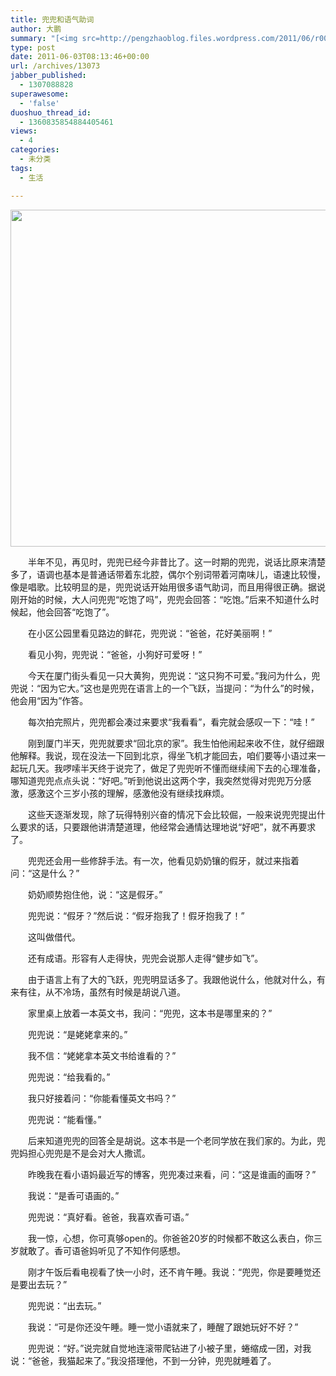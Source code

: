 ```yaml
---
title: 兜兜和语气助词
author: 大鹏
summary: "[<img src=http://pengzhaoblog.files.wordpress.com/2011/06/r0016180.jpg alt= title=r0016180 width=720 height=539 class=alignnone size-full wp-image-13074 />][1]"
type: post
date: 2011-06-03T08:13:46+00:00
url: /archives/13073
jabber_published:
  - 1307088828
superawesome:
  - 'false'
duoshuo_thread_id:
  - 1360835854884405461
views:
  - 4
categories:
  - 未分类
tags:
  - 生活

---
```

[<img src="http://pengzhaoblog.files.wordpress.com/2011/06/r0016180.jpg" alt="" title="r0016180" width="720" height="539" class="alignnone size-full wp-image-13074" />][1]

　　半年不见，再见时，兜兜已经今非昔比了。这一时期的兜兜，说话比原来清楚多了，语调也基本是普通话带着东北腔，偶尔个别词带着河南味儿，语速比较慢，像是唱歌。比较明显的是，兜兜说话开始用很多语气助词，而且用得很正确。据说刚开始的时候，大人问兜兜“吃饱了吗”，兜兜会回答：“吃饱。”后来不知道什么时候起，他会回答“吃饱了”。
  
　　在小区公园里看见路边的鲜花，兜兜说：“爸爸，花好美丽啊！”
  
　　看见小狗，兜兜说：“爸爸，小狗好可爱呀！”
  
　　今天在厦门街头看见一只大黄狗，兜兜说：“这只狗不可爱。”我问为什么，兜兜说：“因为它大。”这也是兜兜在语言上的一个飞跃，当提问：“为什么”的时候，他会用“因为”作答。
  
　　每次拍完照片，兜兜都会凑过来要求“我看看”，看完就会感叹一下：“哇！”
  
　　刚到厦门半天，兜兜就要求“回北京的家”。我生怕他闹起来收不住，就仔细跟他解释。我说，现在没法一下回到北京，得坐飞机才能回去，咱们要等小语过来一起玩几天。我啰嗦半天终于说完了，做足了兜兜听不懂而继续闹下去的心理准备，哪知道兜兜点点头说：“好吧。”听到他说出这两个字，我突然觉得对兜兜万分感激，感激这个三岁小孩的理解，感激他没有继续找麻烦。
  
　　这些天逐渐发现，除了玩得特别兴奋的情况下会比较倔，一般来说兜兜提出什么要求的话，只要跟他讲清楚道理，他经常会通情达理地说“好吧”，就不再要求了。
  
　　兜兜还会用一些修辞手法。有一次，他看见奶奶镶的假牙，就过来指着问：“这是什么？”
  
　　奶奶顺势抱住他，说：“这是假牙。”
  
　　兜兜说：“假牙？”然后说：“假牙抱我了！假牙抱我了！”
  
　　这叫做借代。
  
　　还有成语。形容有人走得快，兜兜会说那人走得“健步如飞”。

　　由于语言上有了大的飞跃，兜兜明显话多了。我跟他说什么，他就对什么，有来有往，从不冷场，虽然有时候是胡说八道。
  
　　家里桌上放着一本英文书，我问：“兜兜，这本书是哪里来的？”
  
　　兜兜说：“是姥姥拿来的。”
  
　　我不信：“姥姥拿本英文书给谁看的？”
  
　　兜兜说：“给我看的。”
  
　　我只好接着问：“你能看懂英文书吗？”
  
　　兜兜说：“能看懂。”
  
　　后来知道兜兜的回答全是胡说。这本书是一个老同学放在我们家的。为此，兜兜妈担心兜兜是不是会对大人撒谎。

　　昨晚我在看小语妈最近写的博客，兜兜凑过来看，问：“这是谁画的画呀？”
  
　　我说：“是香可语画的。”
  
　　兜兜说：“真好看。爸爸，我喜欢香可语。”
  
　　我一惊，心想，你可真够open的。你爸爸20岁的时候都不敢这么表白，你三岁就敢了。香可语爸妈听见了不知作何感想。
  
　　刚才午饭后看电视看了快一小时，还不肯午睡。我说：“兜兜，你是要睡觉还是要出去玩？”
  
　　兜兜说：“出去玩。”
  
　　我说：“可是你还没午睡。睡一觉小语就来了，睡醒了跟她玩好不好？”
  
　　兜兜说：“好。”说完就自觉地连滚带爬钻进了小被子里，蜷缩成一团，对我说：“爸爸，我猫起来了。”我没搭理他，不到一分钟，兜兜就睡着了。

 [1]: http://pengzhaoblog.files.wordpress.com/2011/06/r0016180.jpg
